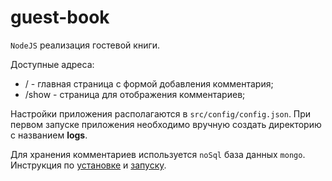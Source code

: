 # guest-book
`NodeJS` реализация гостевой книги.

Доступные адреса:
* / - главная страница с формой добавления комментария;
* /show - страница для отображения комментариев;

Настройки приложения располагаются в `src/config/config.json`. При первом запуске приложения необходимо вручную создать директорию с названием **logs**.

Для хранения комментариев используется `noSql` база данных `mongo`. Инструкция по [установке](https://docs.mongodb.com/manual/installation/) и [запуску](https://docs.mongodb.com/manual/tutorial/install-mongodb-on-windows/#start-your-mongodb-database). 
